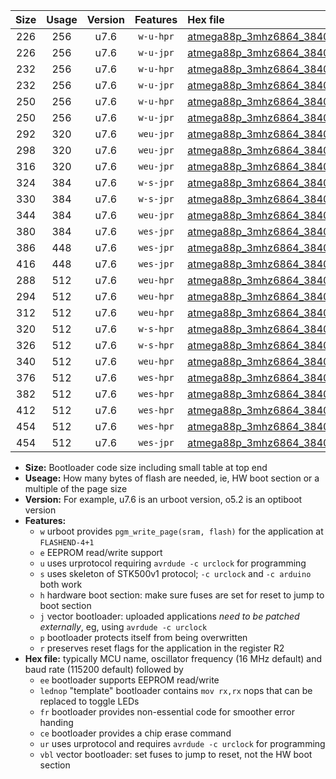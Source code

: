 |Size|Usage|Version|Features|Hex file|
|:-:|:-:|:-:|:-:|:--|
|226|256|u7.6|`w-u-hpr`|[atmega88p_3mhz6864_38400bps_ur.hex](https://raw.githubusercontent.com/stefanrueger/urboot/main/atmega88p_3mhz6864_38400bps_ur.hex)|
|226|256|u7.6|`w-u-jpr`|[atmega88p_3mhz6864_38400bps_ur_vbl.hex](https://raw.githubusercontent.com/stefanrueger/urboot/main/atmega88p_3mhz6864_38400bps_ur_vbl.hex)|
|232|256|u7.6|`w-u-hpr`|[atmega88p_3mhz6864_38400bps_lednop_ur.hex](https://raw.githubusercontent.com/stefanrueger/urboot/main/atmega88p_3mhz6864_38400bps_lednop_ur.hex)|
|232|256|u7.6|`w-u-jpr`|[atmega88p_3mhz6864_38400bps_lednop_ur_vbl.hex](https://raw.githubusercontent.com/stefanrueger/urboot/main/atmega88p_3mhz6864_38400bps_lednop_ur_vbl.hex)|
|250|256|u7.6|`w-u-hpr`|[atmega88p_3mhz6864_38400bps_lednop_fr_ur.hex](https://raw.githubusercontent.com/stefanrueger/urboot/main/atmega88p_3mhz6864_38400bps_lednop_fr_ur.hex)|
|250|256|u7.6|`w-u-jpr`|[atmega88p_3mhz6864_38400bps_lednop_fr_ur_vbl.hex](https://raw.githubusercontent.com/stefanrueger/urboot/main/atmega88p_3mhz6864_38400bps_lednop_fr_ur_vbl.hex)|
|292|320|u7.6|`weu-jpr`|[atmega88p_3mhz6864_38400bps_ee_ur_vbl.hex](https://raw.githubusercontent.com/stefanrueger/urboot/main/atmega88p_3mhz6864_38400bps_ee_ur_vbl.hex)|
|298|320|u7.6|`weu-jpr`|[atmega88p_3mhz6864_38400bps_ee_lednop_ur_vbl.hex](https://raw.githubusercontent.com/stefanrueger/urboot/main/atmega88p_3mhz6864_38400bps_ee_lednop_ur_vbl.hex)|
|316|320|u7.6|`weu-jpr`|[atmega88p_3mhz6864_38400bps_ee_lednop_fr_ur_vbl.hex](https://raw.githubusercontent.com/stefanrueger/urboot/main/atmega88p_3mhz6864_38400bps_ee_lednop_fr_ur_vbl.hex)|
|324|384|u7.6|`w-s-jpr`|[atmega88p_3mhz6864_38400bps_vbl.hex](https://raw.githubusercontent.com/stefanrueger/urboot/main/atmega88p_3mhz6864_38400bps_vbl.hex)|
|330|384|u7.6|`w-s-jpr`|[atmega88p_3mhz6864_38400bps_lednop_vbl.hex](https://raw.githubusercontent.com/stefanrueger/urboot/main/atmega88p_3mhz6864_38400bps_lednop_vbl.hex)|
|344|384|u7.6|`weu-jpr`|[atmega88p_3mhz6864_38400bps_ee_lednop_fr_ce_ur_vbl.hex](https://raw.githubusercontent.com/stefanrueger/urboot/main/atmega88p_3mhz6864_38400bps_ee_lednop_fr_ce_ur_vbl.hex)|
|380|384|u7.6|`wes-jpr`|[atmega88p_3mhz6864_38400bps_ee_vbl.hex](https://raw.githubusercontent.com/stefanrueger/urboot/main/atmega88p_3mhz6864_38400bps_ee_vbl.hex)|
|386|448|u7.6|`wes-jpr`|[atmega88p_3mhz6864_38400bps_ee_lednop_vbl.hex](https://raw.githubusercontent.com/stefanrueger/urboot/main/atmega88p_3mhz6864_38400bps_ee_lednop_vbl.hex)|
|416|448|u7.6|`wes-jpr`|[atmega88p_3mhz6864_38400bps_ee_lednop_fr_vbl.hex](https://raw.githubusercontent.com/stefanrueger/urboot/main/atmega88p_3mhz6864_38400bps_ee_lednop_fr_vbl.hex)|
|288|512|u7.6|`weu-hpr`|[atmega88p_3mhz6864_38400bps_ee_ur.hex](https://raw.githubusercontent.com/stefanrueger/urboot/main/atmega88p_3mhz6864_38400bps_ee_ur.hex)|
|294|512|u7.6|`weu-hpr`|[atmega88p_3mhz6864_38400bps_ee_lednop_ur.hex](https://raw.githubusercontent.com/stefanrueger/urboot/main/atmega88p_3mhz6864_38400bps_ee_lednop_ur.hex)|
|312|512|u7.6|`weu-hpr`|[atmega88p_3mhz6864_38400bps_ee_lednop_fr_ur.hex](https://raw.githubusercontent.com/stefanrueger/urboot/main/atmega88p_3mhz6864_38400bps_ee_lednop_fr_ur.hex)|
|320|512|u7.6|`w-s-hpr`|[atmega88p_3mhz6864_38400bps.hex](https://raw.githubusercontent.com/stefanrueger/urboot/main/atmega88p_3mhz6864_38400bps.hex)|
|326|512|u7.6|`w-s-hpr`|[atmega88p_3mhz6864_38400bps_lednop.hex](https://raw.githubusercontent.com/stefanrueger/urboot/main/atmega88p_3mhz6864_38400bps_lednop.hex)|
|340|512|u7.6|`weu-hpr`|[atmega88p_3mhz6864_38400bps_ee_lednop_fr_ce_ur.hex](https://raw.githubusercontent.com/stefanrueger/urboot/main/atmega88p_3mhz6864_38400bps_ee_lednop_fr_ce_ur.hex)|
|376|512|u7.6|`wes-hpr`|[atmega88p_3mhz6864_38400bps_ee.hex](https://raw.githubusercontent.com/stefanrueger/urboot/main/atmega88p_3mhz6864_38400bps_ee.hex)|
|382|512|u7.6|`wes-hpr`|[atmega88p_3mhz6864_38400bps_ee_lednop.hex](https://raw.githubusercontent.com/stefanrueger/urboot/main/atmega88p_3mhz6864_38400bps_ee_lednop.hex)|
|412|512|u7.6|`wes-hpr`|[atmega88p_3mhz6864_38400bps_ee_lednop_fr.hex](https://raw.githubusercontent.com/stefanrueger/urboot/main/atmega88p_3mhz6864_38400bps_ee_lednop_fr.hex)|
|454|512|u7.6|`wes-hpr`|[atmega88p_3mhz6864_38400bps_ee_lednop_fr_ce.hex](https://raw.githubusercontent.com/stefanrueger/urboot/main/atmega88p_3mhz6864_38400bps_ee_lednop_fr_ce.hex)|
|454|512|u7.6|`wes-jpr`|[atmega88p_3mhz6864_38400bps_ee_lednop_fr_ce_vbl.hex](https://raw.githubusercontent.com/stefanrueger/urboot/main/atmega88p_3mhz6864_38400bps_ee_lednop_fr_ce_vbl.hex)|

- **Size:** Bootloader code size including small table at top end
- **Useage:** How many bytes of flash are needed, ie, HW boot section or a multiple of the page size
- **Version:** For example, u7.6 is an urboot version, o5.2 is an optiboot version
- **Features:**
  + `w` urboot provides `pgm_write_page(sram, flash)` for the application at `FLASHEND-4+1`
  + `e` EEPROM read/write support
  + `u` uses urprotocol requiring `avrdude -c urclock` for programming
  + `s` uses skeleton of STK500v1 protocol; `-c urclock` and `-c arduino` both work
  + `h` hardware boot section: make sure fuses are set for reset to jump to boot section
  + `j` vector bootloader: uploaded applications *need to be patched externally*, eg, using `avrdude -c urclock`
  + `p` bootloader protects itself from being overwritten
  + `r` preserves reset flags for the application in the register R2
- **Hex file:** typically MCU name, oscillator frequency (16 MHz default) and baud rate (115200 default) followed by
  + `ee` bootloader supports EEPROM read/write
  + `lednop` "template" bootloader contains `mov rx,rx` nops that can be replaced to toggle LEDs
  + `fr` bootloader provides non-essential code for smoother error handing
  + `ce` bootloader provides a chip erase command
  + `ur` uses urprotocol and requires `avrdude -c urclock` for programming
  + `vbl` vector bootloader: set fuses to jump to reset, not the HW boot section
